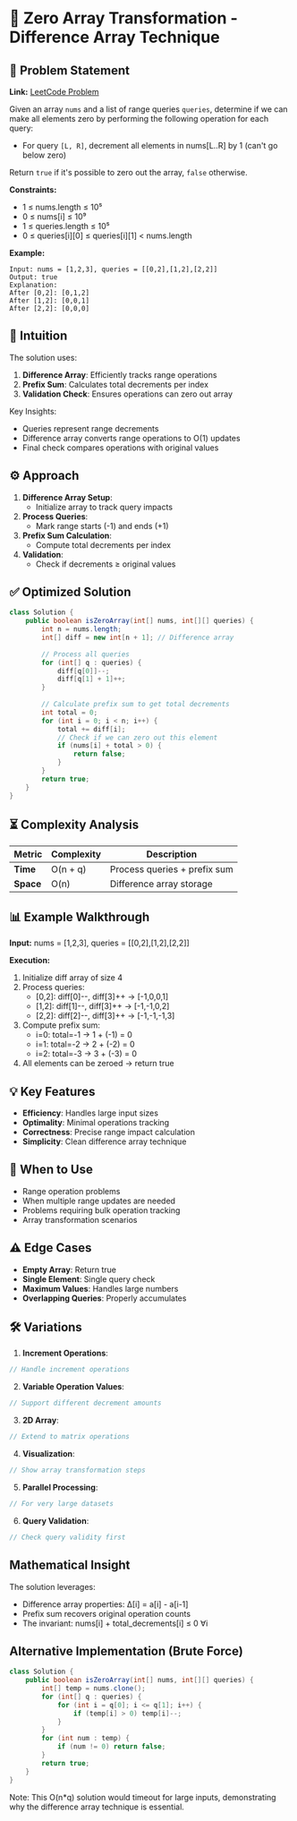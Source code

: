 # 🔢 Zero Array Transformation - Difference Array Technique

## 📜 Problem Statement
**Link:** [LeetCode Problem](https://leetcode.com/problems/zero-array-transformation-i/description/)

Given an array `nums` and a list of range queries `queries`, determine if we can make all elements zero by performing the following operation for each query:
- For query `[L, R]`, decrement all elements in nums[L..R] by 1 (can't go below zero)

Return `true` if it's possible to zero out the array, `false` otherwise.

**Constraints:**
- 1 ≤ nums.length ≤ 10⁵
- 0 ≤ nums[i] ≤ 10⁹
- 1 ≤ queries.length ≤ 10⁵
- 0 ≤ queries[i][0] ≤ queries[i][1] < nums.length

**Example:**
```text
Input: nums = [1,2,3], queries = [[0,2],[1,2],[2,2]]
Output: true
Explanation: 
After [0,2]: [0,1,2]
After [1,2]: [0,0,1]
After [2,2]: [0,0,0]
```

## 🧠 Intuition
The solution uses:
1. **Difference Array**: Efficiently tracks range operations
2. **Prefix Sum**: Calculates total decrements per index
3. **Validation Check**: Ensures operations can zero out array

Key Insights:
- Queries represent range decrements
- Difference array converts range operations to O(1) updates
- Final check compares operations with original values

## ⚙️ Approach
1. **Difference Array Setup**:
   - Initialize array to track query impacts
2. **Process Queries**:
   - Mark range starts (-1) and ends (+1)
3. **Prefix Sum Calculation**:
   - Compute total decrements per index
4. **Validation**:
   - Check if decrements ≥ original values

## ✅ Optimized Solution
```java []
class Solution {
    public boolean isZeroArray(int[] nums, int[][] queries) {
        int n = nums.length;
        int[] diff = new int[n + 1]; // Difference array
        
        // Process all queries
        for (int[] q : queries) {
            diff[q[0]]--;
            diff[q[1] + 1]++;
        }
        
        // Calculate prefix sum to get total decrements
        int total = 0;
        for (int i = 0; i < n; i++) {
            total += diff[i];
            // Check if we can zero out this element
            if (nums[i] + total > 0) {
                return false;
            }
        }
        return true;
    }
}
```

## ⏳ Complexity Analysis
| Metric          | Complexity | Description |
|-----------------|------------|-------------|
| **Time**        | O(n + q)   | Process queries + prefix sum |
| **Space**       | O(n)       | Difference array storage |

## 📊 Example Walkthrough
**Input:** nums = [1,2,3], queries = [[0,2],[1,2],[2,2]]

**Execution:**
1. Initialize diff array of size 4
2. Process queries:
   - [0,2]: diff[0]--, diff[3]++ → [-1,0,0,1]
   - [1,2]: diff[1]--, diff[3]++ → [-1,-1,0,2]
   - [2,2]: diff[2]--, diff[3]++ → [-1,-1,-1,3]
3. Compute prefix sum:
   - i=0: total=-1 → 1 + (-1) = 0
   - i=1: total=-2 → 2 + (-2) = 0
   - i=2: total=-3 → 3 + (-3) = 0
4. All elements can be zeroed → return true

## 💡 Key Features
- **Efficiency**: Handles large input sizes
- **Optimality**: Minimal operations tracking
- **Correctness**: Precise range impact calculation
- **Simplicity**: Clean difference array technique

## 🚀 When to Use
- Range operation problems
- When multiple range updates are needed
- Problems requiring bulk operation tracking
- Array transformation scenarios

## ⚠️ Edge Cases
- **Empty Array**: Return true
- **Single Element**: Single query check
- **Maximum Values**: Handles large numbers
- **Overlapping Queries**: Properly accumulates

## 🛠 Variations
1. **Increment Operations**:
```java
// Handle increment operations
```

2. **Variable Operation Values**:
```java
// Support different decrement amounts
```

3. **2D Array**:
```java
// Extend to matrix operations
```

4. **Visualization**:
```java
// Show array transformation steps
```

5. **Parallel Processing**:
```java
// For very large datasets
```

6. **Query Validation**:
```java
// Check query validity first
```

## Mathematical Insight
The solution leverages:
- Difference array properties: Δ[i] = a[i] - a[i-1]
- Prefix sum recovers original operation counts
- The invariant: nums[i] + total_decrements[i] ≤ 0 ∀i

## Alternative Implementation (Brute Force)
```java []
class Solution {
    public boolean isZeroArray(int[] nums, int[][] queries) {
        int[] temp = nums.clone();
        for (int[] q : queries) {
            for (int i = q[0]; i <= q[1]; i++) {
                if (temp[i] > 0) temp[i]--;
            }
        }
        for (int num : temp) {
            if (num != 0) return false;
        }
        return true;
    }
}
```
Note: This O(n*q) solution would timeout for large inputs, demonstrating why the difference array technique is essential.